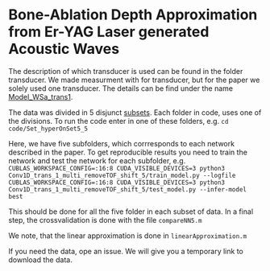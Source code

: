 # Bone-Ablation Depth Approximation from Er-YAG Laser generated Acoustic Waves

The description of which transducer is used can be found in the folder transducer. We made measurment with for transducer, but for the paper we solely used one transducer. The details can be find under the name [Model_WSa_trans1](transducer/Model_WSa_trans1.pdf).

The data was divided in 5 disjunct [subsets](code/bone_division.txt). Each folder in code, uses one of the divisions. 
To run the code enter in one of these folders, e.g.
`cd code/Set_hyperOnSet5_5`

Here, we have five subfolders, which corrresponds to each network described in the paper. To get reproducible results you need to train the network and test the network for each subfolder, e.g.
`CUBLAS_WORKSPACE_CONFIG=:16:8 CUDA_VISIBLE_DEVICES=3 python3 Conv1D_trans_1_multi_removeTOF_shift_5/train_model.py --logfile`
`CUBLAS_WORKSPACE_CONFIG=:16:8 CUDA_VISIBLE_DEVICES=3 python3 Conv1D_trans_1_multi_removeTOF_shift_5/test_model.py --infer-model best`

This should be done for all the five folder in each subset of data. In a final step, the crossvalidation is done with the file
`compareNN5.m`

We note, that the linear approximation is done in
`linearApproximation.m`

If you need the data, ope an issue. We will give you a temporary link to download the data. 
